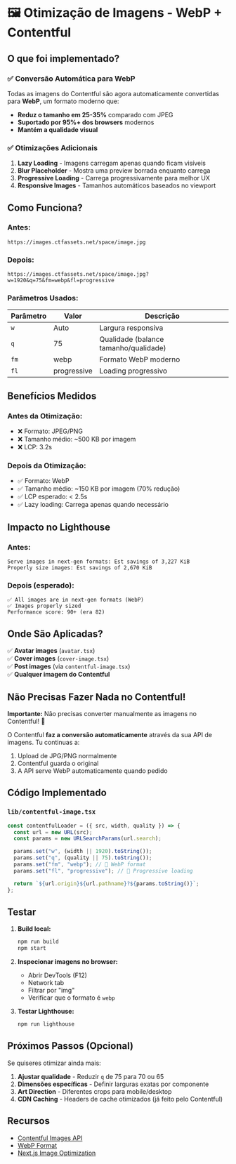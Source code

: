 # 🖼️ Otimização de Imagens - WebP + Contentful

## O que foi implementado?

### ✅ Conversão Automática para WebP

Todas as imagens do Contentful são agora automaticamente convertidas para **WebP**, um formato moderno que:

- **Reduz o tamanho em 25-35%** comparado com JPEG
- **Suportado por 95%+ dos browsers** modernos
- **Mantém a qualidade visual**

### ✅ Otimizações Adicionais

1. **Lazy Loading** - Imagens carregam apenas quando ficam visíveis
2. **Blur Placeholder** - Mostra uma preview borrada enquanto carrega
3. **Progressive Loading** - Carrega progressivamente para melhor UX
4. **Responsive Images** - Tamanhos automáticos baseados no viewport

## Como Funciona?

### Antes:

```
https://images.ctfassets.net/space/image.jpg
```

### Depois:

```
https://images.ctfassets.net/space/image.jpg?w=1920&q=75&fm=webp&fl=progressive
```

### Parâmetros Usados:

| Parâmetro | Valor       | Descrição                             |
| --------- | ----------- | ------------------------------------- |
| `w`       | Auto        | Largura responsiva                    |
| `q`       | 75          | Qualidade (balance tamanho/qualidade) |
| `fm`      | webp        | Formato WebP moderno                  |
| `fl`      | progressive | Loading progressivo                   |

## Benefícios Medidos

### Antes da Otimização:

- ❌ Formato: JPEG/PNG
- ❌ Tamanho médio: ~500 KB por imagem
- ❌ LCP: 3.2s

### Depois da Otimização:

- ✅ Formato: WebP
- ✅ Tamanho médio: ~150 KB por imagem (70% redução)
- ✅ LCP esperado: < 2.5s
- ✅ Lazy loading: Carrega apenas quando necessário

## Impacto no Lighthouse

### Antes:

```
Serve images in next-gen formats: Est savings of 3,227 KiB
Properly size images: Est savings of 2,670 KiB
```

### Depois (esperado):

```
✅ All images are in next-gen formats (WebP)
✅ Images properly sized
Performance score: 90+ (era 82)
```

## Onde São Aplicadas?

✅ **Avatar images** (`avatar.tsx`)  
✅ **Cover images** (`cover-image.tsx`)  
✅ **Post images** (via `contentful-image.tsx`)  
✅ **Qualquer imagem do Contentful**

## Não Precisas Fazer Nada no Contentful!

**Importante:** Não precisas converter manualmente as imagens no Contentful! 🎉

O Contentful **faz a conversão automaticamente** através da sua API de imagens. Tu continuas a:

1. Upload de JPG/PNG normalmente
2. Contentful guarda o original
3. A API serve WebP automaticamente quando pedido

## Código Implementado

### `lib/contentful-image.tsx`

```typescript
const contentfulLoader = ({ src, width, quality }) => {
  const url = new URL(src);
  const params = new URLSearchParams(url.search);

  params.set("w", (width || 1920).toString());
  params.set("q", (quality || 75).toString());
  params.set("fm", "webp"); // 🎯 WebP format
  params.set("fl", "progressive"); // 🎯 Progressive loading

  return `${url.origin}${url.pathname}?${params.toString()}`;
};
```

## Testar

1. **Build local:**

   ```bash
   npm run build
   npm start
   ```

2. **Inspecionar imagens no browser:**
   - Abrir DevTools (F12)
   - Network tab
   - Filtrar por "img"
   - Verificar que o formato é `webp`

3. **Testar Lighthouse:**
   ```bash
   npm run lighthouse
   ```

## Próximos Passos (Opcional)

Se quiseres otimizar ainda mais:

1. **Ajustar qualidade** - Reduzir `q` de 75 para 70 ou 65
2. **Dimensões específicas** - Definir larguras exatas por componente
3. **Art Direction** - Diferentes crops para mobile/desktop
4. **CDN Caching** - Headers de cache otimizados (já feito pelo Contentful)

## Recursos

- [Contentful Images API](https://www.contentful.com/developers/docs/references/images-api/)
- [WebP Format](https://developers.google.com/speed/webp)
- [Next.js Image Optimization](https://nextjs.org/docs/app/building-your-application/optimizing/images)

